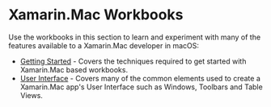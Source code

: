 Xamarin.Mac Workbooks
============

Use the workbooks in this section to learn and experiment with many of the features available to a Xamarin.Mac developer in macOS: 

* [Getting Started](getting-started) - Covers the techniques required to get started with Xamarin.Mac based workbooks.
* [User Interface](user-interface) - Covers many of the common elements used to create a Xamarin.Mac app's User Interface such as Windows, Toolbars and Table Views.

